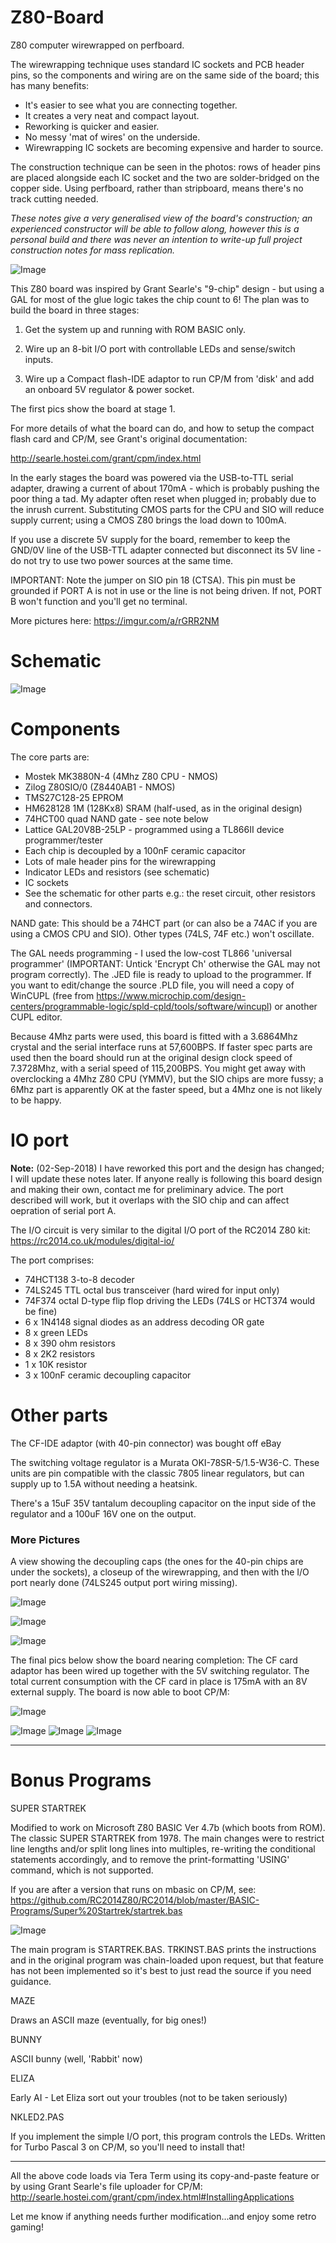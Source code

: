 # Z80-Board
Z80 computer wirewrapped on perfboard.

The wirewrapping technique uses standard IC sockets and PCB header pins, so the components and wiring are on the same side of the board; this has many benefits:

* It's easier to see what you are connecting together.
* It creates a very neat and compact layout. 
* Reworking is quicker and easier.
* No messy 'mat of wires' on the underside.
* Wirewrapping IC sockets are becoming expensive and harder to source. 

The construction technique can be seen in the photos: rows of header pins are placed alongside each IC socket and the two are solder-bridged on the copper side. Using perfboard, rather than stripboard, means there's no track cutting needed.

*These notes give a very generalised view of the board's construction; an experienced constructor will be able to follow along, however this is a personal build and there was never an intention to write-up full project construction notes for mass replication.*

![Image](NKZ80montage-small.png)

This Z80 board was inspired by Grant Searle's "9-chip" design - but using a GAL for most of the glue logic takes the chip count to 6! The plan was to build the board in three stages:

1) Get the system up and running with ROM BASIC only.

2) Wire up an 8-bit I/O port with controllable LEDs and sense/switch inputs.

3) Wire up a Compact flash-IDE adaptor to run CP/M from 'disk' and add an onboard 5V regulator & power socket.

The first pics show the board at stage 1.

For more details of what the board can do, and how to setup the compact flash card and CP/M, see Grant's original documentation:

http://searle.hostei.com/grant/cpm/index.html

In the early stages the board was powered via the USB-to-TTL serial adapter, drawing a current of about 170mA - which is probably pushing the poor thing a tad. My adapter often reset when plugged in; probably due to the inrush current. Substituting CMOS parts for the CPU and SIO will reduce supply current; using a CMOS Z80 brings the load down to 100mA.

If you use a discrete 5V supply for the board, remember to keep the GND/0V line of the USB-TTL adapter connected but disconnect its 5V line - do not try to use two power sources at the same time.

IMPORTANT: Note the jumper on SIO pin 18 (CTSA). This pin must be grounded if PORT A is not in use or the line is not being driven. If not, PORT B won't function and you'll get no terminal. 

More pictures here: https://imgur.com/a/rGRR2NM

# Schematic

![Image](schematic.png)

# Components

The core parts are:

* Mostek MK3880N-4 (4Mhz Z80 CPU - NMOS)
* Zilog Z80SIO/0 (Z8440AB1 - NMOS)
* TMS27C128-25 EPROM
* HM628128 1M (128Kx8) SRAM (half-used, as in the original design)
* 74HCT00 quad NAND gate - see note below 
* Lattice GAL20V8B-25LP - programmed using a TL866II device programmer/tester
* Each chip is decoupled by a 100nF ceramic capacitor
* Lots of male header pins for the wirewrapping
* Indicator LEDs and resistors (see schematic)
* IC sockets
* See the schematic for other parts e.g.: the reset circuit, other resistors and connectors. 

NAND gate: This should be a 74HCT part (or can also be a 74AC if you are using a CMOS CPU and SIO). Other types (74LS, 74F etc.) won't oscillate.

The GAL needs programming - I used the low-cost TL866 'universal programmer' (IMPORTANT: Untick 'Encrypt Ch' otherwise the GAL may not program correctly). The .JED file is ready to upload to the programmer. If you want to edit/change the source .PLD file, you will need a copy of WinCUPL (free from https://www.microchip.com/design-centers/programmable-logic/spld-cpld/tools/software/wincupl) or another CUPL editor.

Because 4Mhz parts were used, this board is fitted with a 3.6864Mhz crystal and the serial interface runs at 57,600BPS. If faster spec parts are used then the board should run at the original design clock speed of 7.3728Mhz, with a serial speed of 115,200BPS. You might get away with overclocking a 4Mhz Z80 CPU (YMMV), but the SIO chips are more fussy; a 6Mhz part is apparently OK at the faster speed, but a 4Mhz one is not likely to be happy. 

# IO port

**Note:** (02-Sep-2018) I have reworked this port and the design has changed; I will update these notes later. If anyone really is following this board design and making their own, contact me for preliminary advice. The port described will work, but it overlaps with the SIO chip and can affect oepration of serial port A.

The I/O circuit is very similar to the digital I/O port of the RC2014 Z80 kit: https://rc2014.co.uk/modules/digital-io/

The port comprises:

* 74HCT138 3-to-8 decoder
* 74LS245 TTL octal bus transceiver (hard wired for input only) 
* 74F374 octal D-type flip flop driving the LEDs (74LS or HCT374 would be fine)
* 6 x 1N4148 signal diodes as an address decoding OR gate
* 8 x green LEDs
* 8 x 390 ohm resistors
* 8 x 2K2 resistors
* 1 x 10K resistor
* 3 x 100nF ceramic decoupling capacitor

# Other parts

The CF-IDE adaptor (with 40-pin connector) was bought off eBay

The switching voltage regulator is a Murata OKI-78SR-5/1.5-W36-C. These units are pin compatible with the classic 7805 linear regulators, but can supply up to 1.5A without needing a heatsink.

There's a 15uF 35V tantalum decoupling capacitor on the input side of the regulator and a 100uF 16V one on the output.

### More Pictures

A view showing the decoupling caps (the ones for the 40-pin chips are under the sockets), a closeup of the wirewrapping, and then with the I/O port nearly done (74LS245 output port wiring missing).

![Image](z80-3.jpg)

![Image](z80-4.jpg)

![Image](z80-5.jpg)

The final pics below show the board nearing completion: The CF card adaptor has been wired up together with the 5V switching regulator. The total current consumption with the CF card in place is 175mA with an 8V external supply. The board is now able to boot CP/M:

![Image](board-cf-psu.jpg)

![Image](cpm.png)
![Image](zork1a.png)
![Image](wordstar.png)

---

# Bonus Programs

SUPER STARTREK

Modified to work on Microsoft Z80 BASIC Ver 4.7b (which boots from ROM). The classic SUPER STARTREK from 1978. The main changes were to restrict line lengths and/or split long lines into multiples, re-writing the conditional statements accordingly, and to remove the print-formatting 'USING' command, which is not supported. 

If you are after a version that runs on mbasic on CP/M, see: https://github.com/RC2014Z80/RC2014/blob/master/BASIC-Programs/Super%20Startrek/startrek.bas

![Image](trek1-800.jpg)

The main program is STARTREK.BAS. TRKINST.BAS prints the instructions and in the original program was chain-loaded upon request,  but that feature has not been implemented so it's best to just read the source if you need guidance.

MAZE

Draws an ASCII maze (eventually, for big ones!)

BUNNY

ASCII bunny (well, 'Rabbit' now)

ELIZA

Early AI - Let Eliza sort out your troubles (not to be taken seriously)

NKLED2.PAS

If you implement the simple I/O port, this program controls the LEDs. Written for Turbo Pascal 3 on CP/M, so you'll need to install that! 

---

All the above code loads via Tera Term using its copy-and-paste feature or by using Grant Searle's file uploader for CP/M: http://searle.hostei.com/grant/cpm/index.html#InstallingApplications 

Let me know if anything needs further modification...and enjoy some retro gaming!


